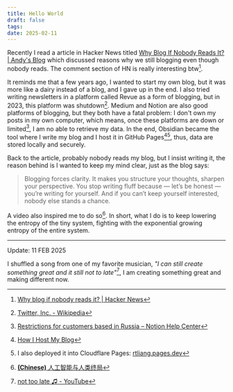 ```yaml
---
title: Hello World
draft: false
tags: 
date: 2025-02-11
---
```

Recently I read a article in Hacker News titled [Why Blog If Nobody Reads It? | Andy's Blog](https://andysblog.uk/why-blog-if-nobody-reads-it/) which discussed reasons why we still blogging even though nobody reads. The comment section of HN is really interesting btw[^1].

It reminds me that a few years ago, I wanted to start my own blog, but it was more like a dairy instead of a blog, and I gave up in the end. I also tried writing newsletters in a platform called Revue as a form of blogging, but in 2023, this platform was shutdown[^2]. Medium and Notion are also good platforms of blogging, but they both have a fatal problem: I don't own my posts in my own computer, which means, once these platforms are down or limited[^3], I am no able to retrieve my data. In the end, Obsidian became the tool where I write my blog and I host it in GitHub Pages[^4][^5], thus, data are stored locally and securely.

Back to the article, probably nobody reads my blog, but I insist writing it, the reason behind is I wanted to keep my mind clear, just as the blog says:

>Blogging forces clarity. It makes you structure your thoughts, sharpen your perspective. You stop writing fluff because — let’s be honest — you’re writing for yourself. And if you can’t keep yourself interested, nobody else stands a chance.

A video also inspired me to do so[^6]. In short, what I do is to keep lowering the entropy of the tiny system, fighting with the exponential growing entropy of the entire system. 

***
Update: 11 FEB 2025

I shuffled a song from one of my favorite musician, *"I can still create something great and it still not to late"*[^7], I am creating something great and making different now. 



[^1]: [Why blog if nobody reads it? | Hacker News](https://news.ycombinator.com/item?id=42992159)
[^2]: [Twitter, Inc. - Wikipedia](https://en.wikipedia.org/wiki/Twitter,_Inc.#:~:text=Revue%20was%20a%20service%20which,user%20data%20would%20be%20deleted.)
[^3]: [Restrictions for customers based in Russia – Notion Help Center](https://www.notion.com/help/restrictions-for-customers-based-in-russia)
[^4]: [How I Host My Blog](../long/How%20I%20Host%20My%20Blog.md)
[^5]: I also deployed it into Cloudflare Pages: [rtliang.pages.dev](https://rtliang.pages.dev/)
[^6]: [**(Chinese)** 人工智能与人类终局](https://youtu.be/5ieOxxXcl8U?t=1604)
[^7]: [not too late ♫ - YouTube](https://www.youtube.com/watch?v=Rrghzk10t9o)


